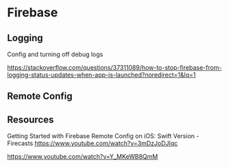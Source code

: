 # Firebase

## Logging


Config and turning off debug logs 

https://stackoverflow.com/questions/37311089/how-to-stop-firebase-from-logging-status-updates-when-app-is-launched?noredirect=1&lq=1


## Remote Config


## Resources

Getting Started with Firebase Remote Config on iOS: Swift Version - Firecasts
https://www.youtube.com/watch?v=3mDzJoDJIqc

https://www.youtube.com/watch?v=Y_MKeWB8QmM